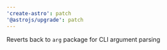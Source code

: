 ```yaml
---
'create-astro': patch
'@astrojs/upgrade': patch
---
```


Reverts back to `arg` package for CLI argument parsing
